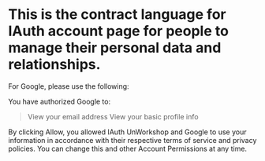# This is the contract language for IAuth account page for people to manage their personal data and relationships.

For Google, please use the following: 

You have authorized Google to:
> View your email address
> View your basic profile info

By clicking Allow, you allowed IAuth UnWorkshop and Google to use your information in accordance with their respective terms of service and privacy policies. 
You can change this and other Account Permissions at any time.
